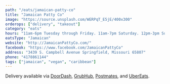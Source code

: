 ```yaml
---
path: "/eats/jamaican-patty-co"
title: "Jamaican Patty Co"
image: "https://source.unsplash.com/WERPqT_E5jE/400x300"
orderops: ["delivery", "takeout"]
category: "eats"
hours: "11am-6pm Tuesday through Friday. 11am-7pm Saturday. 12pm-3pm Sunday"
eatsType: "Jamaican"
website: "http://JamaicanPattyCo.com/"
facebook: "https://www.facebook.com/JamaicanPattyCo"
address: "3439 S. Campbell Avenue Springfield, Missouri 65807"
phone: "4178861144"
tags: ["jamaican", "vegan", "caribbean"]
---
```


Delivery available via [DoorDash](https://www.doordash.com/store/jamaican-patty-springfield-946755/en-US), [GrubHub](https://www.grubhub.com/restaurant/jamaican-patty-co-3439-s-campbell-ave-springfield/1209982), [Postmates](https://postmates.com/merchant/jamaican-patty-co-springfield), and [UberEats](https://www.ubereats.com/springfield-mo/food-delivery/jamaican-patty-co/-8Ow8WIlS4GdbbYdB3LSPw).

